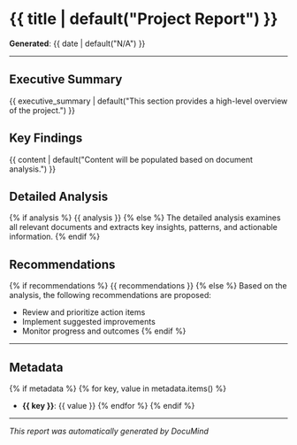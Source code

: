 # {{ title | default("Project Report") }}

**Generated**: {{ date | default("N/A") }}

---

## Executive Summary

{{ executive_summary | default("This section provides a high-level overview of the project.") }}

## Key Findings

{{ content | default("Content will be populated based on document analysis.") }}

## Detailed Analysis

{% if analysis %}
{{ analysis }}
{% else %}
The detailed analysis examines all relevant documents and extracts key insights, patterns, and actionable information.
{% endif %}

## Recommendations

{% if recommendations %}
{{ recommendations }}
{% else %}
Based on the analysis, the following recommendations are proposed:
- Review and prioritize action items
- Implement suggested improvements
- Monitor progress and outcomes
{% endif %}

---

## Metadata

{% if metadata %}
{% for key, value in metadata.items() %}
- **{{ key }}**: {{ value }}
{% endfor %}
{% endif %}

---

*This report was automatically generated by DocuMind*

